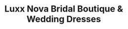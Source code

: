 ---
title: "Luxx Nova Bridal Boutique & Wedding Dresses"
url: /vancouver/luxx-nova-bridal-boutique-and-wedding-dresses/
shop: clothes
---